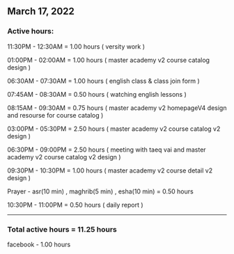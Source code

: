 ## March 17, 2022
### Active hours:

11:30PM - 12:30AM     = 1.00 hours ( versity work )

01:00PM - 02:00AM     = 1.00 hours ( master academy v2 course catalog design )

06:30AM - 07:30AM     = 1.00 hours ( english class & class join form )

07:45AM - 08:30AM     = 0.50 hours ( watching english lessons )

08:15AM - 09:30AM     = 0.75 hours ( master academy v2 homepageV4 design and resourse for course catalog )

03:00PM - 05:30PM     = 2.50 hours ( master academy v2 course catalog v2 design )

06:30PM - 09:00PM     = 2.50 hours ( meeting with taeq vai and master academy v2 course catalog v2 design )

09:30PM - 10:30PM     = 1.00 hours ( master academy v2 course detail v2 design )

Prayer - asr(10 min) , maghrib(5 min) , esha(10 min)   = 0.50 hours

10:30PM - 11:00PM     = 0.50 hours ( daily report )

----------------------------------------

### Total active hours = 11.25 hours

facebook - 1.00 hours

